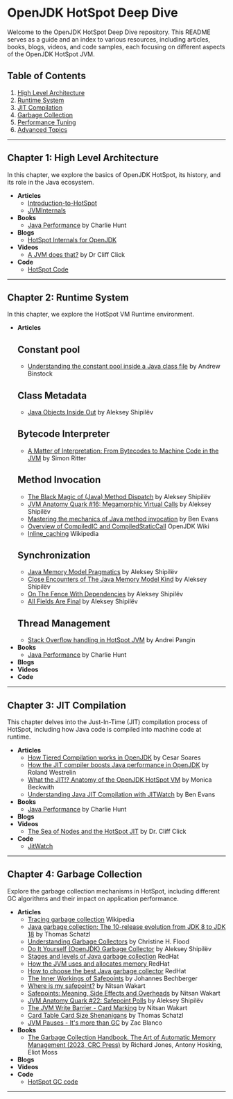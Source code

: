 
# OpenJDK HotSpot Deep Dive

Welcome to the OpenJDK HotSpot Deep Dive repository. This README serves as a guide and an index to various resources, including articles, books, blogs, videos, and code samples, each focusing on different aspects of the OpenJDK HotSpot JVM.

## Table of Contents
1. [High Level Architecture](#chapter-1-high-level-architecture)
2. [Runtime System](#chapter-2-runtime-system)
3. [JIT Compilation](#chapter-3-jit-compilation)
4. [Garbage Collection](#chapter-4-garbage-collection)
5. [Performance Tuning](#chapter-5-performance-tuning)
6. [Advanced Topics](#chapter-6-advanced-topics)

---

## Chapter 1: High Level Architecture
In this chapter, we explore the basics of OpenJDK HotSpot, its history, and its role in the Java ecosystem.

- **Articles**
  - [Introduction-to-HotSpot](https://www.infoq.com/articles/Introduction-to-HotSpot/)
  - [JVMInternals](https://blog.jamesdbloom.com/JVMInternals.html)
- **Books**
  - [Java Performance](https://www.amazon.com/Java-Performance-Charlie-Hunt/dp/0137142528) by Charlie Hunt
- **Blogs**
  - [HotSpot Internals for OpenJDK](https://openjdk.java.net/groups/hotspot/docs/HotSpotGlossary.html)
- **Videos**
  - [A JVM does that?](https://www.youtube.com/watch?v=-vizTDSz8NU) by Dr Cliff Click
- **Code**
  - [HotSpot Code](https://github.com/openjdk/jdk/tree/master/src/hotspot)

---

## Chapter 2: Runtime System
In this chapter, we explore the HotSpot VM Runtime environment.

- **Articles**
  ## Constant pool
  - [Understanding the constant pool inside a Java class file](https://blogs.oracle.com/javamagazine/post/java-class-file-constant-pool) by Andrew Binstock
  ## Class Metadata
  - [Java Objects Inside Out](https://shipilev.net/jvm/objects-inside-out/) by Aleksey Shipilёv
  ## Bytecode Interpreter
  - [A Matter of Interpretation: From Bytecodes to Machine Code in the JVM](https://www.azul.com/blog/a-matter-of-interpretation-from-bytecodes-to-machine-code-in-the-jvm/) by  Simon Ritter
  ## Method Invocation
  - [The Black Magic of (Java) Method Dispatch](https://shipilev.net/blog/2015/black-magic-method-dispatch/) by Aleksey Shipilёv
  - [JVM Anatomy Quark #16: Megamorphic Virtual Calls](https://shipilev.net/jvm/anatomy-quarks/16-megamorphic-virtual-calls/) by Aleksey Shipilёv
  - [Mastering the mechanics of Java method invocation](https://blogs.oracle.com/javamagazine/post/mastering-the-mechanics-of-java-method-invocation) by Ben Evans
  - [Overview of CompiledIC and CompiledStaticCall](https://wiki.openjdk.org/display/HotSpot/Overview+of+CompiledIC+and+CompiledStaticCall) OpenJDK Wiki
  - [Inline_caching](https://en.wikipedia.org/wiki/Inline_caching) Wikipedia
  ## Synchronization
  - [Java Memory Model Pragmatics](https://shipilev.net/blog/2014/jmm-pragmatics/) by Aleksey Shipilёv
  - [Close Encounters of The Java Memory Model Kind](https://shipilev.net/blog/2016/close-encounters-of-jmm-kind/) by Aleksey Shipilёv
  - [On The Fence With Dependencies](https://shipilev.net/blog/2014/on-the-fence-with-dependencies/) by Aleksey Shipilёv
  - [All Fields Are Final](https://shipilev.net/blog/2014/all-fields-are-final/) by Aleksey Shipilёv
  ## Thread Management
  - [Stack Overflow handling in HotSpot JVM](https://pangin.pro/posts/stack-overflow-handling) by Andrei Pangin
- **Books**
  - [Java Performance](https://www.amazon.com/Java-Performance-Charlie-Hunt/dp/0137142528) by Charlie Hunt
- **Blogs**
- **Videos**
- **Code**

---

## Chapter 3: JIT Compilation
This chapter delves into the Just-In-Time (JIT) compilation process of HotSpot, including how Java code is compiled into machine code at runtime.

- **Articles**
  - [How Tiered Compilation works in OpenJDK](https://devblogs.microsoft.com/java/how-tiered-compilation-works-in-openjdk/) by Cesar Soares
  - [How the JIT compiler boosts Java performance in OpenJDK](https://developers.redhat.com/articles/2021/06/23/how-jit-compiler-boosts-java-performance-openjdk) by Roland Westrelin
  - [What the JIT!? Anatomy of the OpenJDK HotSpot VM](https://www.infoq.com/articles/OpenJDK-HotSpot-What-the-JIT/) by Monica Beckwith
  - [Understanding Java JIT Compilation with JITWatch](https://www.oracle.com/technical-resources/articles/java/architect-evans-pt1.html) by Ben Evans
- **Books**
  - [Java Performance](https://www.amazon.com/Java-Performance-Charlie-Hunt/dp/0137142528) by Charlie Hunt
- **Blogs**
- **Videos**
  - [The Sea of Nodes and the HotSpot JIT](https://www.youtube.com/watch?v=98lt45Aj8mo) by Dr. Cliff Click
- **Code**
  - [JitWatch](https://github.com/AdoptOpenJDK/jitwatch/) 

---

## Chapter 4: Garbage Collection
Explore the garbage collection mechanisms in HotSpot, including different GC algorithms and their impact on application performance.

- **Articles**
  - [Tracing garbage collection](https://en.wikipedia.org/wiki/Tracing_garbage_collection) Wikipedia
  - [Java garbage collection: The 10-release evolution from JDK 8 to JDK 18](https://blogs.oracle.com/javamagazine/post/java-garbage-collectors-evolution) by Thomas Schatzl
  - [Understanding Garbage Collectors](https://blogs.oracle.com/javamagazine/post/understanding-garbage-collectors) by Christine H. Flood
  - [Do It Yourself (OpenJDK) Garbage Collector](https://shipilev.net/jvm/diy-gc/) by Aleksey Shipilёv 
  - [Stages and levels of Java garbage collection](https://developers.redhat.com/articles/2021/08/20/stages-and-levels-java-garbage-collection) RedHat
  - [How the JVM uses and allocates memory ](https://developers.redhat.com/articles/2021/09/09/how-jvm-uses-and-allocates-memory) RedHat
  - [How to choose the best Java garbage collector](https://developers.redhat.com/articles/2021/11/02/how-choose-best-java-garbage-collector) RedHat
  - [The Inner Workings of Safepoints](https://mostlynerdless.de/blog/2023/07/31/the-inner-workings-of-safepoints/) by Johannes Bechberger
  - [Where is my safepoint?](https://psy-lob-saw.blogspot.com/2014/03/where-is-my-safepoint.html) by Nitsan Wakart
  - [Safepoints: Meaning, Side Effects and Overheads](https://psy-lob-saw.blogspot.com/2015/12/safepoints.html) by Nitsan Wakart
  - [JVM Anatomy Quark #22: Safepoint Polls](https://shipilev.net/jvm/anatomy-quarks/22-safepoint-polls/) by Aleksey Shipilёv
  - [The JVM Write Barrier - Card Marking](https://psy-lob-saw.blogspot.com/2014/10/the-jvm-write-barrier-card-marking.html) by Nitsan Wakart
  - [Card Table Card Size Shenanigans](https://tschatzl.github.io/2022/02/15/card-table-card-size.html) by Thomas Schatzl
  - [JVM Pauses - It's more than GC](https://blanco.io/blog/jvm-safepoint-pauses/) by Zac Blanco
- **Books**
  - [The Garbage Collection Handbook. The Art of Automatic Memory Management (2023, CRC Press)](https://www.amazon.com/Garbage-Collection-Handbook-International-Perspectives/dp/1032218037) by Richard Jones, Antony Hosking, Eliot Moss 
- **Blogs**
- **Videos**
- **Code**
  - [HotSpot GC code](https://github.com/openjdk/jdk/tree/master/src/hotspot/share/gc)

---
